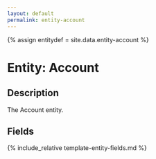 ```yaml
---
layout: default
permalink: entity-account
---
```


{% assign entitydef = site.data.entity-account %}

# Entity: Account

## Description

The Account entity.

## Fields

{% include_relative template-entity-fields.md %}

